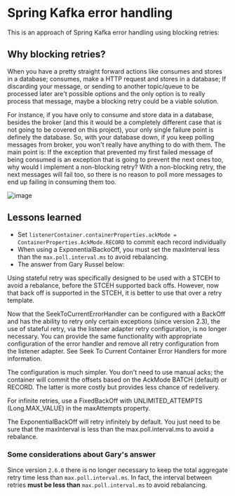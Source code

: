 # Spring Kafka error handling

This is an approach of Spring Kafka error handling using blocking retries:

## Why blocking retries?

When you have a pretty straight forward actions like consumes and stores in a database; consumes, make a HTTP request and stores in a database; If discarding your message, or sending to another topic/queue to be processed later are't possible options and the only option is to really process that message, maybe a blocking retry could be a viable solution.

For instance, if you have only to consume and store data in a database, besides the broker (and this it would be a completely different case that is not going to be covered on this project), your only single failure point is definely the database. So, with your database down, if you keep polling messages from broker, you won't really have anything to do with them. The main point is: If the exception that prevented my first failed message of being consumed is an exception that is going to prevent the next ones too, why would I implement a non-blocking retry? With a non-blocking retry, the next messages will fail too, so there is no reason to poll more messages to end up failing in consuming them too.

![image](https://user-images.githubusercontent.com/13872621/119908508-1f9ed780-bf29-11eb-9501-61c8428ef321.png)

## Lessons learned

- Set ```listenerContainer.containerProperties.ackMode = ContainerProperties.AckMode.RECORD``` to commit each record individually
- When using a ExponentialBackoOff, you must set the maxInterval less than the ```max.poll.interval.ms``` to avoid rebalancing.
- The answer from Gary Russel below:

Using stateful retry was specifically designed to be used with a STCEH to avoid a rebalance, before the STCEH supported back offs.
However, now that back off is supported in the STCEH, it is better to use that over a retry template.

Now that the SeekToCurrentErrorHandler can be configured with a BackOff and has the ability to retry only certain exceptions (since version 2.3), the use of stateful retry, via the listener adapter retry configuration, is no longer necessary. You can provide the same functionality with appropriate configuration of the error handler and remove all retry configuration from the listener adapter. See Seek To Current Container Error Handlers for more information.

The configuration is much simpler.
You don't need to use manual acks; the container will commit the offsets based on the AckMode BATCH (default) or RECORD. The latter is more costly but provides less chance of redelivery.

For infinite retries, use a FixedBackOff with UNLIMITED_ATTEMPTS (Long.MAX_VALUE) in the maxAttempts property.

The ExponentialBackOff will retry infinitely by default. You just need to be sure that the maxInterval is less than the max.poll.interval.ms to avoid a rebalance.

### Some considerations about Gary's answer

Since version ```2.6.0``` there is no longer necessary to keep the total aggregate retry time less than ```max.poll.interval.ms```. In fact, the interval between retries **must be less than** ```max.poll.interval.ms``` to avoid rebalancing.

